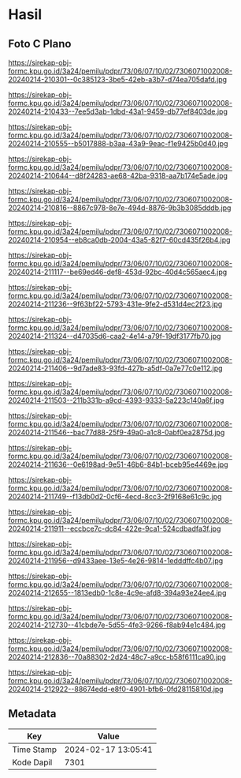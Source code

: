 # Hasil

## Foto C Plano

https://sirekap-obj-formc.kpu.go.id/3a24/pemilu/pdpr/73/06/07/10/02/7306071002008-20240214-210301--0c385123-3be5-42eb-a3b7-d74ea705dafd.jpg

https://sirekap-obj-formc.kpu.go.id/3a24/pemilu/pdpr/73/06/07/10/02/7306071002008-20240214-210433--7ee5d3ab-1dbd-43a1-9459-db77ef8403de.jpg

https://sirekap-obj-formc.kpu.go.id/3a24/pemilu/pdpr/73/06/07/10/02/7306071002008-20240214-210555--b5017888-b3aa-43a9-9eac-f1e9425b0d40.jpg

https://sirekap-obj-formc.kpu.go.id/3a24/pemilu/pdpr/73/06/07/10/02/7306071002008-20240214-210644--d8f24283-ae68-42ba-9318-aa7b174e5ade.jpg

https://sirekap-obj-formc.kpu.go.id/3a24/pemilu/pdpr/73/06/07/10/02/7306071002008-20240214-210816--8867c978-8e7e-494d-8876-9b3b3085dddb.jpg

https://sirekap-obj-formc.kpu.go.id/3a24/pemilu/pdpr/73/06/07/10/02/7306071002008-20240214-210954--eb8ca0db-2004-43a5-82f7-60cd435f26b4.jpg

https://sirekap-obj-formc.kpu.go.id/3a24/pemilu/pdpr/73/06/07/10/02/7306071002008-20240214-211117--be69ed46-def8-453d-92bc-40d4c565aec4.jpg

https://sirekap-obj-formc.kpu.go.id/3a24/pemilu/pdpr/73/06/07/10/02/7306071002008-20240214-211236--9f63bf22-5793-431e-9fe2-d531d4ec2f23.jpg

https://sirekap-obj-formc.kpu.go.id/3a24/pemilu/pdpr/73/06/07/10/02/7306071002008-20240214-211324--d47035d6-caa2-4e14-a79f-19df3177fb70.jpg

https://sirekap-obj-formc.kpu.go.id/3a24/pemilu/pdpr/73/06/07/10/02/7306071002008-20240214-211406--9d7ade83-93fd-427b-a5df-0a7e77c0e112.jpg

https://sirekap-obj-formc.kpu.go.id/3a24/pemilu/pdpr/73/06/07/10/02/7306071002008-20240214-211503--211b331b-a9cd-4393-9333-5a223c140a6f.jpg

https://sirekap-obj-formc.kpu.go.id/3a24/pemilu/pdpr/73/06/07/10/02/7306071002008-20240214-211546--bac77d88-25f9-49a0-a1c8-0abf0ea2875d.jpg

https://sirekap-obj-formc.kpu.go.id/3a24/pemilu/pdpr/73/06/07/10/02/7306071002008-20240214-211636--0e6198ad-9e51-46b6-84b1-bceb95e4469e.jpg

https://sirekap-obj-formc.kpu.go.id/3a24/pemilu/pdpr/73/06/07/10/02/7306071002008-20240214-211749--f13db0d2-0cf6-4ecd-8cc3-2f9168e61c9c.jpg

https://sirekap-obj-formc.kpu.go.id/3a24/pemilu/pdpr/73/06/07/10/02/7306071002008-20240214-211911--eccbce7c-dc84-422e-9ca1-524cdbadfa3f.jpg

https://sirekap-obj-formc.kpu.go.id/3a24/pemilu/pdpr/73/06/07/10/02/7306071002008-20240214-211956--d9433aee-13e5-4e26-9814-1edddffc4b07.jpg

https://sirekap-obj-formc.kpu.go.id/3a24/pemilu/pdpr/73/06/07/10/02/7306071002008-20240214-212655--1813edb0-1c8e-4c9e-afd8-394a93e24ee4.jpg

https://sirekap-obj-formc.kpu.go.id/3a24/pemilu/pdpr/73/06/07/10/02/7306071002008-20240214-212730--41cbde7e-5d55-4fe3-9266-f8ab94e1c484.jpg

https://sirekap-obj-formc.kpu.go.id/3a24/pemilu/pdpr/73/06/07/10/02/7306071002008-20240214-212836--70a88302-2d24-48c7-a9cc-b58f6111ca90.jpg

https://sirekap-obj-formc.kpu.go.id/3a24/pemilu/pdpr/73/06/07/10/02/7306071002008-20240214-212922--88674edd-e8f0-4901-bfb6-0fd28115810d.jpg


## Metadata

| Key        | Value               |
| ---------- | ------------------- |
| Time Stamp | 2024-02-17 13:05:41 |
| Kode Dapil | 7301                |



